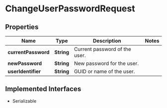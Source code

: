 

# ChangeUserPasswordRequest


## Properties

| Name | Type | Description | Notes |
|------------ | ------------- | ------------- | -------------|
|**currentPassword** | **String** | Current password of the user. |  |
|**newPassword** | **String** | New password for the user. |  |
|**userIdentifier** | **String** | GUID or name of the user. |  |


## Implemented Interfaces

* Serializable


